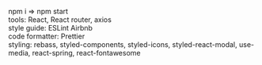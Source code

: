 npm i => npm start <br>
tools: React, React router, axios<br>
style guide: ESLint Airbnb<br>
code formatter: Prettier<br>
styling: rebass, styled-components, styled-icons, styled-react-modal, use-media, react-spring, react-fontawesome <br>
